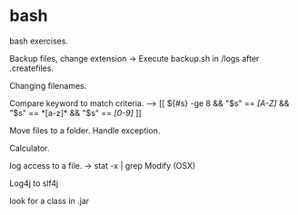 # bash
bash exercises.

Backup files, change extension -> Execute backup.sh in /logs after .createfiles.

Changing filenames.

Compare keyword to match criteria. -->  [[ ${#s} -ge 8 && "$s" == *[A-Z]* && "$s" == *[a-z]* && "$s" == *[0-9]* ]]

Move files to a folder. Handle exception.

Calculator.

log access to a file.  ->   stat -x | grep Modify (OSX)

Log4j to slf4j

look for a class in .jar
